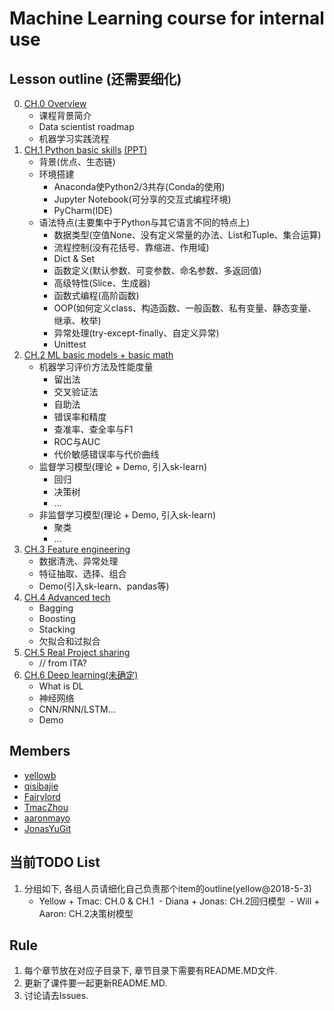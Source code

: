 # Machine Learning course for internal use

## Lesson outline (还需要细化)
0. [CH.0 Overview](https://github.com/ouriris/ml-course/tree/master/chapter.0)
	- 课程背景简介
	- Data scientist roadmap
	- 机器学习实践流程
1. [CH.1 Python basic skills](https://github.com/ouriris/ml-course/tree/master/chapter.1) [(PPT)](https://github.com/ouriris/ml-course/tree/master/chapter.1/ppt)
	- 背景(优点、生态链)
	- 环境搭建
		- Anaconda使Python2/3共存(Conda的使用)
		- Jupyter Notebook(可分享的交互式编程环境)
		- PyCharm(IDE)
	- 语法特点(主要集中于Python与其它语言不同的特点上)
		- 数据类型(空值None、没有定义常量的办法、List和Tuple、集合运算)
		- 流程控制(没有花括号、靠缩进、作用域)
		- Dict & Set
		- 函数定义(默认参数、可变参数、命名参数、多返回值)
		- 高级特性(Slice、生成器)
		- 函数式编程(高阶函数)
		- OOP(如何定义class、构造函数、一般函数、私有变量、静态变量、继承、枚举)
		- 异常处理(try-except-finally、自定义异常)
		- Unittest
2. [CH.2 ML basic models + basic math](https://github.com/ouriris/ml-course/tree/master/chapter.2)
	- 机器学习评价方法及性能度量
		- 留出法
		- 交叉验证法
		- 自助法
		- 错误率和精度
		- 查准率、查全率与F1
		- ROC与AUC
		- 代价敏感错误率与代价曲线
	- 监督学习模型(理论 + Demo, 引入sk-learn)
		- 回归
		- 决策树
		- ...
	- 非监督学习模型(理论 + Demo, 引入sk-learn)
		- 聚类
		- ...
3. [CH.3 Feature engineering]()
	- 数据清洗、异常处理
	- 特征抽取、选择、组合
	- Demo(引入sk-learn、pandas等)
4. [CH.4 Advanced tech]()
	- Bagging
	- Boosting
	- Stacking
	- 欠拟合和过拟合
5. [CH.5 Real Project sharing]()
	- // from ITA?
6. [CH.6 Deep learning(未确定)]()
	- What is DL
	- 神经网络
	- CNN/RNN/LSTM...
	- Demo

## Members
- [yellowb](https://github.com/yellowb)
- [qisibajie](https://github.com/qisibajie)
- [Fairylord](https://github.com/Fairylord)
- [TmacZhou](https://github.com/TmacZhou)
- [aaronmayo](https://github.com/aaronmayo)
- [JonasYuGit](https://github.com/JonasYuGit)

## 当前TODO List
1. 分组如下, 各组人员请细化自己负责那个item的outline(yellow@2018-5-3)
	- Yellow + Tmac: CH.0 & CH.1
  - Diana + Jonas: CH.2回归模型
  - Will + Aaron: CH.2决策树模型

## Rule
1. 每个章节放在对应子目录下, 章节目录下需要有README.MD文件.
2. 更新了课件要一起更新README.MD.
3. 讨论请去Issues.
